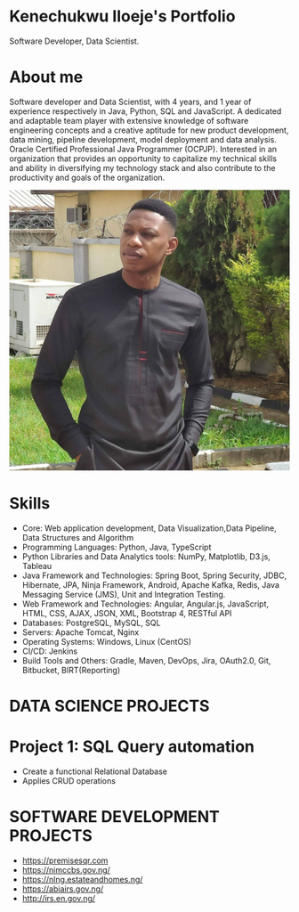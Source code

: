 # Kenechukwu Iloeje's Portfolio
Software Developer, Data Scientist.

# About me
Software developer and Data Scientist, with 4 years, and 1 year of experience respectively in Java, Python, SQL and JavaScript. A dedicated and adaptable team player with extensive knowledge of software engineering concepts and a creative aptitude for new product development, data mining, pipeline development, model deployment and data analysis. Oracle Certified Professional Java Programmer (OCPJP). Interested in an organization that provides an opportunity to capitalize my technical skills and ability in diversifying my technology stack and also contribute to the productivity and goals of the organization.

![](/images/kene_profile.jpg)

# Skills
* Core: Web application development, Data Visualization,Data Pipeline, Data Structures and Algorithm
* Programming Languages: Python, Java, TypeScript
* Python Libraries and Data Analytics tools: NumPy, Matplotlib, D3.js, Tableau
* Java Framework and Technologies: Spring Boot, Spring Security, JDBC, Hibernate, JPA, Ninja Framework, Android, Apache Kafka, Redis, Java Messaging Service (JMS), Unit and Integration Testing.
* Web Framework and Technologies: Angular, Angular.js, JavaScript, HTML, CSS, AJAX, JSON, XML, Bootstrap 4, RESTful API
* Databases: PostgreSQL, MySQL, SQL
* Servers: Apache Tomcat, Nginx
* Operating Systems: Windows, Linux (CentOS)
* CI/CD: Jenkins
* Build Tools and Others: Gradle, Maven, DevOps, Jira, OAuth2.0, Git, Bitbucket, BIRT(Reporting)

# DATA SCIENCE PROJECTS

# Project 1: SQL Query automation
* Create a functional Relational Database
* Applies CRUD operations

# SOFTWARE DEVELOPMENT PROJECTS

* https://premisesqr.com
* https://nimccbs.gov.ng/
* https://nlng.estateandhomes.ng/
* https://abiairs.gov.ng/
* http://irs.en.gov.ng/


